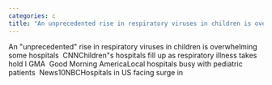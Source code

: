 ```yaml
---
categories: c
title: "An unprecedented rise in respiratory viruses in children is overwhelming some hospitals  CNN"
---
```

An "unprecedented" rise in respiratory viruses in children is overwhelming some hospitals&nbsp;&nbsp;CNNChildren"s hospitals fill up as respiratory illness takes hold l GMA&nbsp;&nbsp;Good Morning AmericaLocal hospitals busy with pediatric patients&nbsp;&nbsp;News10NBCHospitals in US facing surge in
